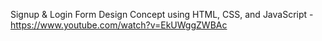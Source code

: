 Signup & Login Form Design Concept using HTML, CSS, and JavaScript - 
https://www.youtube.com/watch?v=EkUWggZWBAc